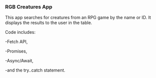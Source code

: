 <h3>RGB Creatures App</h3>
<p>This app searches for creatures from an RPG game by the name or ID. It displays the results to the user in the table.</p>
<p>Code includes:</p>
<p>-Fetch API,</p>
<p>-Promises,</p>
<p>-Async/Await,</p>
<p>-and the try..catch statement.
</p>
